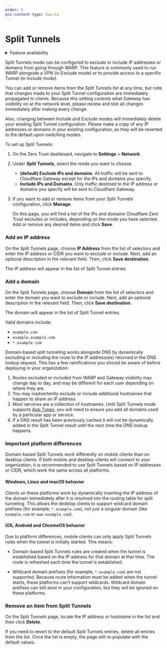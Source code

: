 ```yaml
---
order: 5
pcx-content-type: how-to
---
```


# Split Tunnels

<details>
<summary>Feature availability</summary>
<div>

| Operating Systems | [WARP mode required](/connections/connect-devices/warp#warp-client-modes) | [Zero Trust plans](https://www.cloudflare.com/teams-pricing/) |
| ----------------- | --------- | ---- |
| All systems | WARP with Gateway | All plans |

</div>
</details>

Split Tunnels mode can be configured to exclude or include IP addresses or domains from going through WARP. This feature is commonly used to run WARP alongside a VPN (in Exclude mode) or to provide access to a specific Tunnel (in Include mode).

You can add or remove items from the Split Tunnels list at any time, but note that changes made to your Split Tunnel configuration are immediately propagated to clients. Because this setting controls what Gateway has visibility on at the network level, please review and test all changes immediately after making every change.

Also, changing between Include and Exclude modes will immediately delete your existing Split Tunnel configuration. Please make a copy of any IP addresses or domains in your existing configuration, as they will be reverted to the default upon switching modes.

To set up Split Tunnels:

1.  On the Zero Trust dashboard, navigate to **Settings** > **Network**.

2.  Under **Split Tunnels**, select the mode you want to choose.

    *   **(default) Exclude IPs and domains**. All traffic will be sent to Cloudflare Gateway except for the IPs and domains you specify.
    *   **Include IPs and Domains**. Only traffic destined to the IP address or domains you specify will be sent to Cloudflare Gateway.

3.  If you want to add or remove items from your Split Tunnels configuration, click **Manage**.

    On this page, you will find a list of the IPs and domains Cloudflare Zero Trust excludes or includes, depending on the mode you have selected. Add or remove any desired items and click **Save**.

### Add an IP address

On the Split Tunnels page, choose **IP Address** from the list of selectors and enter the IP address or CIDR you want to exclude or include. Next, add an optional description in the relevant field. Then, click **Save destination**.

The IP address will appear in the list of Split Tunnel entries.

### Add a domain

On the Split Tunnels page, choose **Domain** from the list of selectors and enter the domain you want to exclude or include. Next, add an optional description in the relevant field. Then, click **Save destination**.

The domain will appear in the list of Split Tunnel entries.

Valid domains include:

*   `example.com`
*   `example.example.com`
*   `*.example.com`

<Aside header='Warning about using domains in Split Tunnels'>

Domain-based split tunneling works alongside DNS by dynamically excluding or including the route to the IP address(es) returned in the DNS lookup request. This has a few ramifications you should be aware of before deploying in your organization:

1.  Routes excluded or included from WARP and Gateway visibility may change day to day, and may be different for each user depending on where they are.
2.  You may inadvertently exclude or include additional hostnames that happen to share an IP address.
3.  Most services are a collection of hostnames. Until Split Tunnels mode supports [App Types](/policies/filtering/http-policies/application-app-types), you will need to ensure you add all domains used by a particular app or service.
4.  If a DNS result has been previously cached it will not be dynamically added in the Split Tunnel result until the next time the DNS lookup happens.

</Aside>

### Important platform differences

Domain-based Split Tunnels work differently on mobile clients than on desktop clients. If both mobile and desktop clients will connect to your organization, it is recommended to use Split Tunnels based on IP addresses or CIDR, which work the same across all platforms.

#### Windows, Linux and macOS behavior

Clients on these platforms work by dynamically inserting the IP address of the domain immediately after it is resolved into the routing table for split tunneling. This allows the desktop clients to support wildcard domain prefixes (for example, `*.example.com`), not just a singular domain (like `example.com` or `www.example.com`).

#### iOS, Android and ChromeOS behavior

Due to platform differences, mobile clients can only apply Split Tunnels rules when the tunnel is initially started. This means:

*   Domain-based Split Tunnels rules are created when the tunnel is established based on the IP address for that domain at that time. The route is refreshed each time the tunnel is established.

*   Wildcard domain prefixes (for example, `*.example.com`) are not supported. Because route information must be added when the tunnel starts, these platforms can’t support wildcards. Wildcard domain prefixes can still exist in your configuration, but they will be ignored on these platforms.

### Remove an item from Split Tunnels

On the Split Tunnels page, locate the IP address or hostname in the list and then click **Delete**.

<Aside>

If you need to revert to the default Split Tunnels entries, delete all entries from the list. Once the list is empty, the page will re-populate with the default values.

</Aside>
